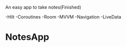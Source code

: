 
An easy app to take notes(Finished)

-Hilt
-Coroutines
-Room
-MVVM
-Navigation
-LiveData




# NotesApp
